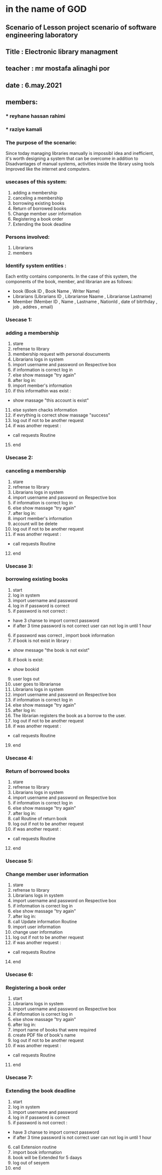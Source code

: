 
# in the name of GOD
## Scenario of Lesson project scenario of software engineering laboratory
## Title : Electronic library managment
## teacher : mr mostafa alinaghi por
## date : 6.may.2021
## members:
### * reyhane hassan rahimi
### * raziye kamali


### The purpose of the scenario:

Since today managing libraries manually is impossibl idea and inefficient, it's worth designing a system that can be overcome in addition to Disadvantages of manual systems, activities inside the library using tools Improved like the internet and computers. 

### usecases of this system:

1. adding a membership
2. canceling a membership
3. borrowing existing books
4. Return of borrowed books
5. Change member user information 
6. Registering a book order 
7. Extending the book deadline 

### Persons involved:

1. Librarians 
2. members

### Identify system entities :

Each entity contains components. In the case of this system, the components of the book, member, and librarian are as follows:


* book (Book ID , Book Name , Writer Name)
* Librarians (Librarians ID , Librarianse Naame , Librarianse Lastname)
* Meember (Member ID , Name , Lastname , NationId , date of bitrthday , job , addres , email)

### Usecase 1:
### adding a membership

1. stare
2. refrense to library
3. membership request with personal doucuments
4. Librarians logs in system
5. import username and password on Respective box
6. if information is correct log in
7. else show massage "try again"
8. after log in:
9. import member's information
10. if this informathin was exist :
* show massage "this account is exist"
11. else system chacks information 
12. if evrything is correct show massage "success"
13. log out if not to be another request
14. if was another request :
*  call requests Routine 
15. end

### Usecase 2:
### canceling a membership

1. stare
2. refrense to library
3. Librarians logs in system
4. import username and password on Respective box
5. if information is correct log in
6. else show massage "try again"
7. after log in:
8. import member's information
9. account will be delete
10. log out if not to be another request
11.  if was another request :
*  call requests Routine 
12. end

### Usecase 3:
### borrowing existing books

1. start
2. log in system
3. import username and password
4. log in if password is correct 
5. if password is not correct :
* have 3 chanse to import correct password
* if after 3 time password is not correct user can not log in until 1 hour
6. if password was correct , import book information
7. if book is not exist in library :
* show message "the book is not exist"
8. if book is exist:
* show bookid
9. user logs out
10. user goes to librarianse
11. Librarians logs in system
12. import username and password on Respective box
13. if information is correct log in
14. else show massage "try again"
15. after log in:
16. The librarian registers the book as a borrow to the user.
17. log out if not to be another request
18.  if was another request :
*  call requests Routine 
19. end

### Usecase 4:
### Return of borrowed books

1. stare
2. refrense to library
3. Librarians logs in system
5. import username and password on Respective box
6. if information is correct log in
7. else show massage "try again"
8. after log in:
9. call Routine of return book
10. log out if not to be another request
11.  if was another request :
*  call requests Routine 
12. end

### Usecase 5:
### Change member user information

1. stare
2. refrense to library
3. Librarians logs in system
5. import username and password on Respective box
6. if information is correct log in
7. else show massage "try again"
8. after log in:
9. call Update information Routine
10. import user information
11. change user information
12. log out if not to be another request
13. if was another request :
*  call requests Routine 
14. end

### Usecase 6:
### Registering a book order 

1. start
2. Librarians logs in system
3. import username and password on Respective box
4. if information is correct log in
5. else show massage "try again"
6. after log in:
7. import name of  books that were required
8. create PDF file of book's name
9. log out if not to be another request
10. if was another request :
*  call requests Routine 
11. end

### Usecase 7:
### Extending the book deadline


1. start
2. log in system
3. import username and password
4. log in if password is correct 
5. if password is not correct :
* have 3 chanse to import correct password
* if after 3 time password is not correct user can not log in until 1 hour
6. call Extension routine
7. import book information
8. book will be Extended for 5 daays
9. log out of sesyem
10. end
